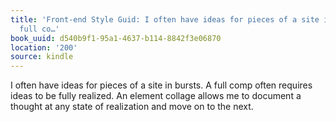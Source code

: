 ```yaml
---
title: 'Front-end Style Guid: I often have ideas for pieces of a site in bursts. A
  full co…'
book_uuid: d540b9f1-95a1-4637-b114-8842f3e06870
location: '200'
source: kindle
---
```


I often have ideas for pieces of a site in bursts. A full comp often requires ideas to be fully realized. An element collage allows me to document a thought at any state of realization and move on to the next.